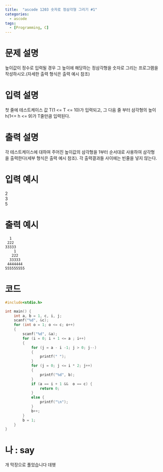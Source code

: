 ```yaml
---
title:  "ascode 1203 숫자로 정삼각형 그리기 #1"
categories:
  - ascode
tags:
  - [Programming, C]
---
```


# 문제 설명
높이값이 정수로 입력될 경우 그 높이에 해당하는 정삼각형을 숫자로 그리는 프로그램을 작성하시오.(자세한 출력 형식은 출력 예시 참조)
# 입력 설명
첫 줄에 테스트케이스 값 T(1 <= T <= 10)가 입력되고, 그 다음 줄 부터 삼각형의 높이 h(1<= h <= 9)가 T줄만큼 입력된다.
# 출력 설명
각 테스트케이스에 대하여 주어진 높이값의 삼각형을 1부터 순서대로 사용하여 삼각형을 출력한다(세부 형식은 출력 예시 참조). 각 출력결과들 사이에는 빈줄을 넣지 않는다.
# 입력 예시
2<br>
3<br>
5
# 출력 예시
```  
  1
 222
33333
    1
   222
  33333
 4444444
555555555
```
# 코드

```c
#include<stdio.h>

int main() {
    int a, b = 1, c, i, j;
    scanf("%d", &c);
    for (int o = 1; o <= c; o++)
    {
        scanf("%d", &a);
        for (i = 0; i + 1 <= a ; i++)
        {
            for (j = a - i -1; j > 0; j--)
            {
                printf(" ");
            }
            for (j = 0; j <= i * 2; j++)
            {
                printf("%d", b);
            }
            if (a == i + 1 &&  o == c) {
                return 0;
            }
            else {
                printf("\n");
            }
            b++;
        }
        b = 1;
    }
}

```

# 나 : say
개 막장으로 풀었습니다 데헷
